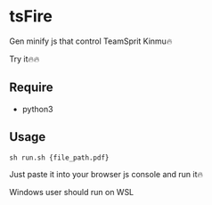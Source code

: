 # tsFire
Gen minify js that control TeamSprit Kinmu🔥

Try it🔥🔥

## Require
- python3

## Usage
```shell script
sh run.sh {file_path.pdf}
```
Just paste it into your browser js console and run it🔥

Windows user should run on WSL
